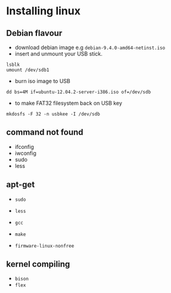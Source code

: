 # Installing linux

## Debian flavour

- download debian image e.g `debian-9.4.0-amd64-netinst.iso`
- insert and unmount your USB stick.

```
lsblk
umount /dev/sdb1
```
 
- burn iso image to USB

```
dd bs=4M if=ubuntu-12.04.2-server-i386.iso of=/dev/sdb
```

- to make FAT32 filesystem back on USB key

```
mkdosfs -F 32 -n usbkee -I /dev/sdb 
```

## command not found

- ifconfig
- iwconfig
- sudo
- less

## apt-get

- `sudo`
- `less`
- `gcc`
- `make`

- `firmware-linux-nonfree`

## kernel compiling

- `bison`
- `flex`


